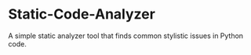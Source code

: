 # Static-Code-Analyzer
A simple static analyzer tool that finds common stylistic issues in Python code.
